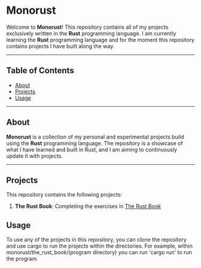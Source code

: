 # Monorust

Welcome to **Monorust**! This repository contains all of my projects exclusively written in the **Rust** programming language. I am currently learning the **Rust** programming language and for the moment this repository contains projects I have built along the way.

---

## Table of Contents

- [About](#about)
- [Projects](#projects)
- [Usage](#usage)

---

## About

**Monorust** is a collection of my personal and experimental projects build using the **Rust** programming language. The repository is a showcase of what I have learned and built in Rust, and I am aiming to continuously update it with projects.

---

## Projects

This repository contains the following projects:

1. **The Rust Book**: Completing the exercises in [The Rust Book](https://doc.rust-lang.org/book/title-page.html)

## Usage

To use any of the projects in this repository, you can clone the repository and use cargo to run the projects within the directories. For example, within monorust/the_rust_book/(program directory) you can run 'cargo run' to run the program.
